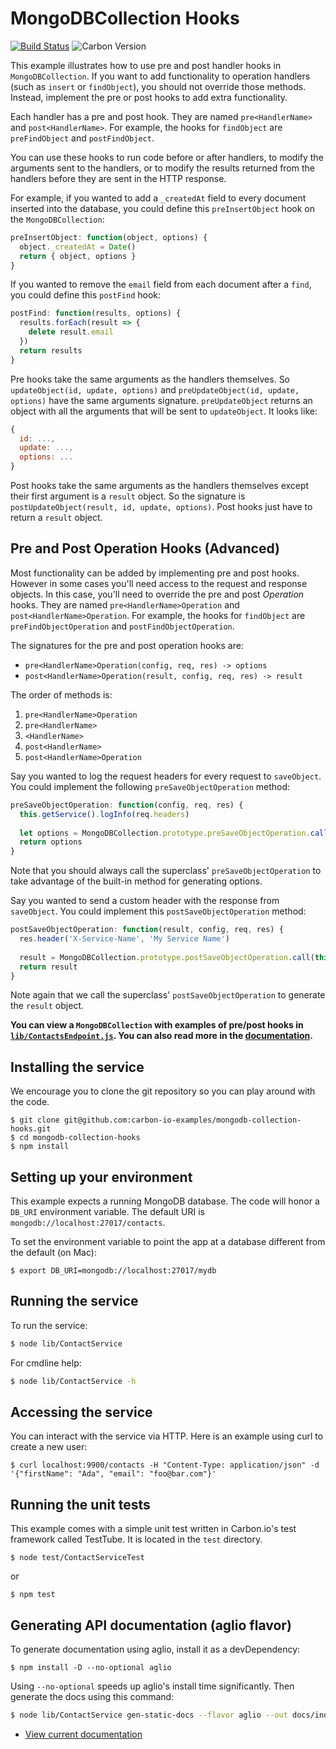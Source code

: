 # MongoDBCollection Hooks

[![Build Status](https://img.shields.io/travis/carbon-io-examples/mongodb-collection-hooks/master.svg?style=flat-square)](https://travis-ci.org/carbon-io-examples/mongodb-collection-hooks) ![Carbon Version](https://img.shields.io/badge/carbon--io-0.7-blue.svg?style=flat-square)


This example illustrates how to use pre and post handler hooks in `MongoDBCollection`. If you want to add functionality to operation handlers (such as `insert` or `findObject`), you should not override those methods. Instead, implement the pre or post hooks to add extra functionality.

Each handler has a pre and post hook. They are named `pre<HandlerName>` and `post<HandlerName>`. For example, the hooks for `findObject` are `preFindObject` and `postFindObject`.

You can use these hooks to run code before or after handlers, to modify the arguments sent to the handlers, or to modify the results returned from the handlers before they are sent in the HTTP response.

For example, if you wanted to add a `_createdAt` field to every document inserted into the database, you could define this `preInsertObject` hook on the `MongoDBCollection`:

```js
preInsertObject: function(object, options) {
  object._createdAt = Date()
  return { object, options }
}
```

If you wanted to remove the `email` field from each document after a `find`, you could define this `postFind` hook:

```js
postFind: function(results, options) {
  results.forEach(result => {
    delete result.email
  })
  return results
}
```

Pre hooks take the same arguments as the handlers themselves. So `updateObject(id, update, options)` and `preUpdateObject(id, update, options)` have the same arguments signature. `preUpdateObject` returns an object with all the arguments that will be sent to `updateObject`. It looks like:

```js
{
  id: ...,
  update: ...,
  options: ...
}
```

Post hooks take the same arguments as the handlers themselves except their first argument is a `result` object. So the signature is `postUpdateObject(result, id, update, options)`. Post hooks just have to return a `result` object.

## Pre and Post Operation Hooks (Advanced)

Most functionality can be added by implementing pre and post hooks. However in some cases you'll need access to the request and response objects. In this case, you'll need to override the pre and post _Operation_ hooks. They are named `pre<HandlerName>Operation` and `post<HandlerName>Operation`. For example, the hooks for `findObject` are `preFindObjectOperation` and `postFindObjectOperation`.

The signatures for the pre and post operation hooks are:

- `pre<HandlerName>Operation(config, req, res) -> options`
- `post<HandlerName>Operation(result, config, req, res) -> result`

The order of methods is:

1. `pre<HandlerName>Operation`
2. `pre<HandlerName>`
3. `<HandlerName>`
4. `post<HandlerName>`
5. `post<HandlerName>Operation`

Say you wanted to log the request headers for every request to `saveObject`. You could implement the following `preSaveObjectOperation` method:

```js
preSaveObjectOperation: function(config, req, res) {
  this.getService().logInfo(req.headers)
  
  let options = MongoDBCollection.prototype.preSaveObjectOperation.call(this, config, req, res)
  return options
}
```

Note that you should always call the superclass' `preSaveObjectOperation` to take advantage of the built-in method for generating options.

Say you wanted to send a custom header with the response from `saveObject`. You could implement this `postSaveObjectOperation` method:

```js
postSaveObjectOperation: function(result, config, req, res) {
  res.header('X-Service-Name', 'My Service Name')
  
  result = MongoDBCollection.prototype.postSaveObjectOperation.call(this, result, config, req, res)
  return result
}
```

Note again that we call the superclass' `postSaveObjectOperation` to generate the `result` object.

**You can view a `MongoDBCollection` with examples of pre/post hooks in [`lib/ContactsEndpoint.js`](lib/ContactsEndpoint.js). You can also read more in the [documentation](https://docs.carbon.io/en/master/packages/carbond/docs/guide/collections/collection-operation-hooks.html).**

## Installing the service

We encourage you to clone the git repository so you can play around
with the code.

```
$ git clone git@github.com:carbon-io-examples/mongodb-collection-hooks.git
$ cd mongodb-collection-hooks
$ npm install
```

## Setting up your environment

This example expects a running MongoDB database. The code will honor a `DB_URI` environment variable. The default URI is
`mongodb://localhost:27017/contacts`.

To set the environment variable to point the app at a database different from the default (on Mac):
```
$ export DB_URI=mongodb://localhost:27017/mydb
```

## Running the service

To run the service:

```sh
$ node lib/ContactService
```

For cmdline help:

```sh
$ node lib/ContactService -h
```

## Accessing the service

You can interact with the service via HTTP. Here is an example using curl to create a new user:

```
$ curl localhost:9900/contacts -H "Content-Type: application/json" -d '{"firstName": "Ada", "email": "foo@bar.com"}'
```

## Running the unit tests

This example comes with a simple unit test written in Carbon.io's test framework called TestTube. It is located in the `test` directory.

```
$ node test/ContactServiceTest
```

or

```
$ npm test
```

## Generating API documentation (aglio flavor)

To generate documentation using aglio, install it as a devDependency:

```
$ npm install -D --no-optional aglio
```

Using `--no-optional` speeds up aglio's install time significantly. Then generate the docs using this command:

```sh
$ node lib/ContactService gen-static-docs --flavor aglio --out docs/index.html
```

* [View current documentation](
http://htmlpreview.github.io/?https://raw.githubusercontent.com/carbon-io-examples/mongodb-collection-hooks/blob/carbon-0.7/docs/index.html)
